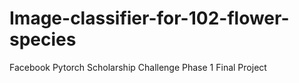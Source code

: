 # Image-classifier-for-102-flower-species
Facebook Pytorch Scholarship Challenge Phase 1 Final Project
